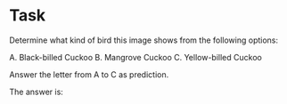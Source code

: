 # Task
Determine what kind of bird this image shows from the following options:

A. Black-billed Cuckoo
B. Mangrove Cuckoo
C. Yellow-billed Cuckoo

Answer the letter from A to C as prediction.

The answer is: